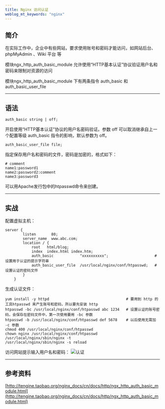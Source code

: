```yaml
---
title: Nginx 访问认证 
weblog_mt_keywords: "nginx"
---
```


## 简介

在实际工作中，企业中有些网站，要求使用账号和密码才能访问，如网站后台、phpMyAdmin 、Wiki 平台 等

模块ngx_http_auth_basic_module 允许使用“HTTP基本认证”协议验证用户名和密码来限制对资源的访问

模块ngx_http_auth_basic_module 下有两条指令 auth_basic 和 auth_basic_user_file


----------


## 语法

``` vim
auth_basic string | off;
```
开启使用“HTTP基本认证”协议的用户名密码验证。参数 off 可以取消继承自上一个配置等级 auth_basic 指令的影响，默认参数为 off。

``` vim
auth_basic_user_file file;
```
指定保存用户名和密码的文件，密码是加密的，格式如下：

``` vim
# comment
name1:password1
name2:password2:comment
name3:password3
```
可以用Apache发行包中的htpasswd命令来创建。


----------


## 实战

配置虚拟主机：

``` vim
server {
        listen       80;
        server_name  www.abc.com;
        location / {
            root   html/blog;
            index  index.html index.htm;
            auth_basic            "xxxxxxxxxx";                     # 设置用于认证的提示字符串
            auth_basic_user_file  /usr/local/nginx/conf/htpasswd;   # 设置认证的密码文件
        }
    }
```

生成认证文件：

``` vim
yum install -y httpd                                   # 要用到 http 的工具htpasswd 来产生账号和密码，所以要先安装 http
htpasswd -bc /usr/local/nginx/conf/htpasswd abc 1234   # 设置认证的账号密码，会保存在密码文件中，第一次使用要用 -bc 参数
htpasswd -b /usr/local/nginx/conf/htpasswd def 5678    # 以后使用无需加 -c 参数
chmod 400 /usr/local/nginx/conf/htpasswd
chown nginx /usr/local/nginx/conf/htpasswd
/usr/local/nginx/sbin/nginx -t
/usr/local/nginx/sbin/nginx -s reload
```

访问网站提示输入用户名和密码：
![认证](http://pb4ob7u50.bkt.clouddn.com/xiaoshujiang/2018724/1532427748208.png)


----------


## 参考资料
[http://tengine.taobao.org/nginx_docs/cn/docs/http/ngx_http_auth_basic_module.html](http://tengine.taobao.org/nginx_docs/cn/docs/http/ngx_http_auth_basic_module.html)